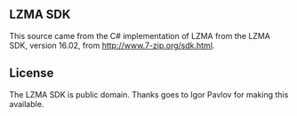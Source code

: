 ## LZMA SDK
This source came from the C# implementation of LZMA from the LZMA SDK, version 16.02, from http://www.7-zip.org/sdk.html.

## License
The LZMA SDK is public domain.  Thanks goes to Igor Pavlov for making this available.
